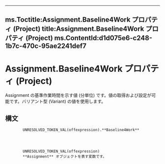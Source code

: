 

---
ms.Toctitle:Assignment.Baseline4Work プロパティ (Project)
title:Assignment.Baseline4Work プロパティ (Project)
ms.ContentId:d1d075e6-c248-1b7c-470c-95ae2241def7
---
# Assignment.Baseline4Work プロパティ (Project)




Assignment の基準作業時間を示す値 (分単位) です。値の取得および設定が可能です。バリアント型 (Variant) の値を使用します。

## 構文

            UNRESOLVED_TOKEN_VAL(offexpression).**Baseline4Work**




            UNRESOLVED_TOKEN_VAL(offexpression)
            **Assignment** オブジェクトを表す変数です。




